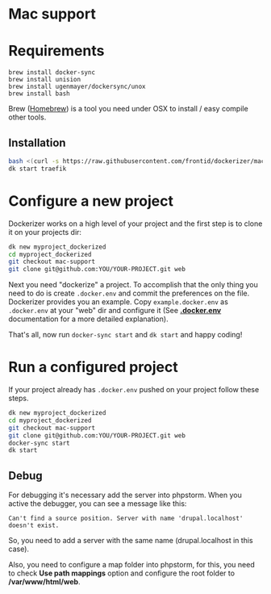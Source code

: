 # Mac support

# Requirements

```
brew install docker-sync
brew install unision
brew install ugenmayer/dockersync/unox
brew install bash
```

Brew  ([Homebrew](http://brew.sh/)) is a tool you need under OSX to install / easy compile other tools.

## Installation

```bash
bash <(curl -s https://raw.githubusercontent.com/frontid/dockerizer/mac-support/install.sh)
dk start traefik
```

# Configure a new project
Dockerizer works on a high level of your project and the first step is to clone it on your projects dir:

```bash
dk new myproject_dockerized
cd myproject_dockerized
git checkout mac-support
git clone git@github.com:YOU/YOUR-PROJECT.git web
```

Next you need "dockerize" a project. To accomplish that the only thing you need to do is  create `.docker.env` and commit the preferences on the file.  
Dockerizer provides you an example. Copy `example.docker.env` as `.docker.env` at your "web" dir and configure it (See **[.docker.env](/dockerenv)** documentation for a more detailed explanation). 

That's all, now run `docker-sync start` and `dk start` and happy coding!

# Run a configured project
If your project already has `.docker.env` pushed on your project follow these steps.

```bash
dk new myproject_dockerized
cd myproject_dockerized
git checkout mac-support
git clone git@github.com:YOU/YOUR-PROJECT.git web
docker-sync start
dk start
```

## Debug

For debugging it's necessary add the server into phpstorm. When you active the debugger, you can see a message like this:

    Can't find a source position. Server with name 'drupal.localhost' doesn't exist.

So, you need to add a server with the same name (drupal.localhost in this case).

Also, you need to configure a map folder into phpstorm, for this, you need to check **Use path mappings** option and configure the root folder to **/var/www/html/web**.